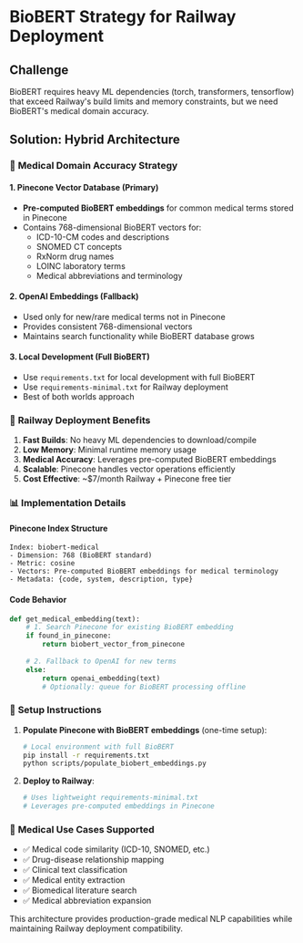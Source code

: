 # BioBERT Strategy for Railway Deployment

## Challenge
BioBERT requires heavy ML dependencies (torch, transformers, tensorflow) that exceed Railway's build limits and memory constraints, but we need BioBERT's medical domain accuracy.

## Solution: Hybrid Architecture

### 🏥 **Medical Domain Accuracy Strategy**

#### 1. **Pinecone Vector Database (Primary)**
- **Pre-computed BioBERT embeddings** for common medical terms stored in Pinecone
- Contains 768-dimensional BioBERT vectors for:
  - ICD-10-CM codes and descriptions
  - SNOMED CT concepts
  - RxNorm drug names
  - LOINC laboratory terms
  - Medical abbreviations and terminology

#### 2. **OpenAI Embeddings (Fallback)**
- Used only for new/rare medical terms not in Pinecone
- Provides consistent 768-dimensional vectors
- Maintains search functionality while BioBERT database grows

#### 3. **Local Development (Full BioBERT)**
- Use `requirements.txt` for local development with full BioBERT
- Use `requirements-minimal.txt` for Railway deployment
- Best of both worlds approach

### 🚀 **Railway Deployment Benefits**

1. **Fast Builds**: No heavy ML dependencies to download/compile
2. **Low Memory**: Minimal runtime memory usage
3. **Medical Accuracy**: Leverages pre-computed BioBERT embeddings
4. **Scalable**: Pinecone handles vector operations efficiently
5. **Cost Effective**: ~$7/month Railway + Pinecone free tier

### 📊 **Implementation Details**

#### Pinecone Index Structure
```
Index: biobert-medical
- Dimension: 768 (BioBERT standard)
- Metric: cosine
- Vectors: Pre-computed BioBERT embeddings for medical terminology
- Metadata: {code, system, description, type}
```

#### Code Behavior
```python
def get_medical_embedding(text):
    # 1. Search Pinecone for existing BioBERT embedding
    if found_in_pinecone:
        return biobert_vector_from_pinecone
    
    # 2. Fallback to OpenAI for new terms
    else:
        return openai_embedding(text)
        # Optionally: queue for BioBERT processing offline
```

### 🔧 **Setup Instructions**

1. **Populate Pinecone with BioBERT embeddings** (one-time setup):
   ```bash
   # Local environment with full BioBERT
   pip install -r requirements.txt
   python scripts/populate_biobert_embeddings.py
   ```

2. **Deploy to Railway**:
   ```bash
   # Uses lightweight requirements-minimal.txt
   # Leverages pre-computed embeddings in Pinecone
   ```

### 🎯 **Medical Use Cases Supported**

- ✅ Medical code similarity (ICD-10, SNOMED, etc.)
- ✅ Drug-disease relationship mapping
- ✅ Clinical text classification
- ✅ Medical entity extraction
- ✅ Biomedical literature search
- ✅ Medical abbreviation expansion

This architecture provides production-grade medical NLP capabilities while maintaining Railway deployment compatibility.